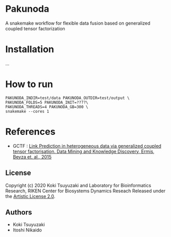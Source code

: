 # Pakunoda
A snakemake workflow for flexible data fusion based on generalized coupled tensor factorization

Installation
======
...

How to run
======

~~~~
PAKUNODA_INDIR=test/data PAKUNODA_OUTDIR=test/output \
PAKUNODA_FOLDS=5 PAKUNODA_INIT=????\
PAKUNODA_THREADS=4 PAKUNODA_GB=300 \
snakemake --cores 1
~~~~


References
======
- GCTF : [Link Prediction in heterogeneous data via generalized coupled tensor factorisation. Data Mining and Knowledge Discovery, Ermis, Beyza et. al., 2015](https://link.springer.com/article/10.1007/s10618-013-0341-y)

## License
Copyright (c) 2020 Koki Tsuyuzaki and Laboratory for Bioinformatics Research, RIKEN Center for Biosystems Dynamics Reseach
Released under the [Artistic License 2.0](http://www.perlfoundation.org/artistic_license_2_0).

## Authors
- Koki Tsuyuzaki
- Itoshi Nikaido
